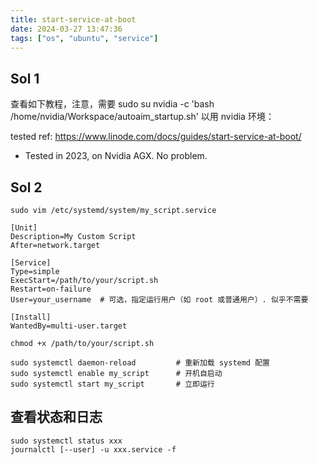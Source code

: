 ```yaml
---
title: start-service-at-boot
date: 2024-03-27 13:47:36
tags: ["os", "ubuntu", "service"]
---
```

## Sol 1

查看如下教程，注意，需要 sudo su nvidia -c 'bash /home/nvidia/Workspace/autoaim_startup.sh' 以用 nvidia 环境：

tested ref: https://www.linode.com/docs/guides/start-service-at-boot/

- Tested in 2023, on Nvidia AGX. No problem.

## Sol 2

```
sudo vim /etc/systemd/system/my_script.service
```

```
[Unit]
Description=My Custom Script
After=network.target

[Service]
Type=simple
ExecStart=/path/to/your/script.sh
Restart=on-failure
User=your_username  # 可选，指定运行用户（如 root 或普通用户）. 似乎不需要

[Install]
WantedBy=multi-user.target
```

```
chmod +x /path/to/your/script.sh
```

```
sudo systemctl daemon-reload         # 重新加载 systemd 配置
sudo systemctl enable my_script      # 开机自启动
sudo systemctl start my_script       # 立即运行
```

## 查看状态和日志

```
sudo systemctl status xxx
journalctl [--user] -u xxx.service -f
```

